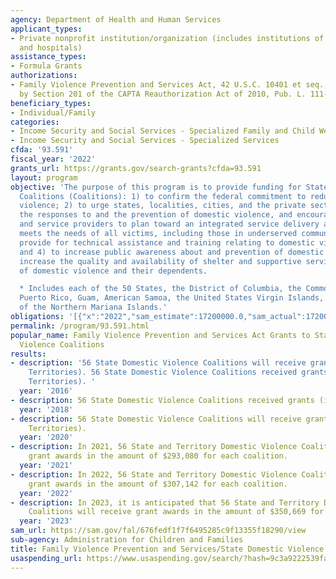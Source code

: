 ```yaml
---
agency: Department of Health and Human Services
applicant_types:
- Private nonprofit institution/organization (includes institutions of higher education
  and hospitals)
assistance_types:
- Formula Grants
authorizations:
- Family Violence Prevention and Services Act, 42 U.S.C. 10401 et seq., as amended
  by Section 201 of the CAPTA Reauthorization Act of 2010, Pub. L. 111-320.
beneficiary_types:
- Individual/Family
categories:
- Income Security and Social Services - Specialized Family and Child Welfare Services
- Income Security and Social Services - Specialized Services
cfda: '93.591'
fiscal_year: '2022'
grants_url: https://grants.gov/search-grants?cfda=93.591
layout: program
objective: 'The purpose of this program is to provide funding for State Domestic Violence
  Coalitions (Coalitions): 1) to confirm the federal commitment to reducing domestic
  violence; 2) to urge states, localities, cities, and the private sector to improve
  the responses to and the prevention of domestic violence, and encourage stakeholders
  and service providers to plan toward an integrated service delivery approach that
  meets the needs of all victims, including those in underserved communities; 3) to
  provide for technical assistance and training relating to domestic violence programs;
  and 4) to increase public awareness about and prevention of domestic violence and
  increase the quality and availability of shelter and supportive services for victims
  of domestic violence and their dependents.

  * Includes each of the 50 States, the District of Columbia, the Commonwealth of
  Puerto Rico, Guam, American Samoa, the United States Virgin Islands, and the Commonwealth
  of the Northern Mariana Islands.'
obligations: '[{"x":"2022","sam_estimate":17200000.0,"sam_actual":17200000.0,"usa_spending_actual":15714284.0},{"x":"2023","sam_estimate":19673500.0,"sam_actual":0.0,"usa_spending_actual":-267143.0},{"x":"2024","sam_estimate":19673500.0,"sam_actual":0.0,"usa_spending_actual":14531910.190000001}]'
permalink: /program/93.591.html
popular_name: Family Violence Prevention and Services Act Grants to State Domestic
  Violence Coalitions
results:
- description: '56 State Domestic Violence Coalitions will receive grants (including
    Territories). 56 State Domestic Violence Coalitions received grants (including
    Territories). '
  year: '2016'
- description: 56 State Domestic Violence Coalitions received grants (including Territories).
  year: '2018'
- description: 56 State Domestic Violence Coalitions will receive grants (including
    Territories).
  year: '2020'
- description: In 2021, 56 State and Territory Domestic Violence Coalitions received
    grant awards in the amount of $293,080 for each coalition.
  year: '2021'
- description: In 2022, 56 State and Territory Domestic Violence Coalitions received
    grant awards in the amount of $307,142 for each coalition.
  year: '2022'
- description: In 2023, it is anticipated that 56 State and Territory Domestic Violence
    Coalitions will receive grant awards in the amount of $350,669 for each coalition.
  year: '2023'
sam_url: https://sam.gov/fal/676fedf1f7f6495285c9f13355f18290/view
sub-agency: Administration for Children and Families
title: Family Violence Prevention and Services/State Domestic Violence Coalitions
usaspending_url: https://www.usaspending.gov/search/?hash=9c3a9222539fac35e9075066befe60a7
---
```

